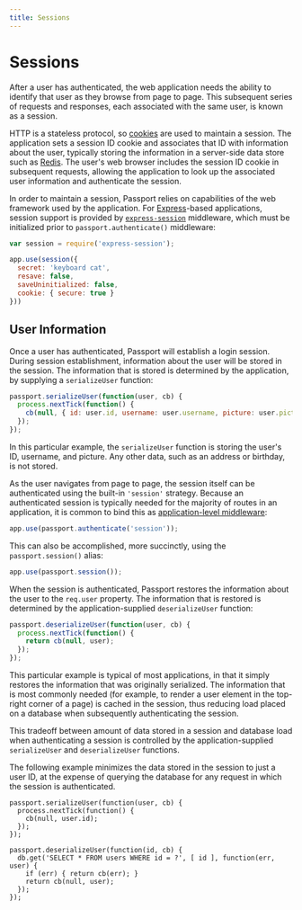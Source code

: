 ```yaml
---
title: Sessions
---
```


# Sessions

After a user has authenticated, the web application needs the ability to
identify that user as they browse from page to page.  This subsequent series of
requests and responses, each associated with the same user, is known as a
session.

HTTP is a stateless protocol, so [cookies](https://datatracker.ietf.org/doc/html/rfc6265)
are used to maintain a session.  The application sets a session ID cookie and
associates that ID with information about the user, typically storing the
information in a server-side data store such as [Redis](https://redis.io/).  The
user's web browser includes the session ID cookie in subsequent requests,
allowing the application to look up the associated user information and
authenticate the session.

In order to maintain a session, Passport relies on capabilities of the web
framework used by the application.  For [Express](https://expressjs.com/)-based
applications, session support is provided by [`express-session`](https://github.com/expressjs/session)
middleware, which must be initialized prior to `passport.authenticate()`
middleware:

```javascript
var session = require('express-session');

app.use(session({
  secret: 'keyboard cat',
  resave: false,
  saveUninitialized: false,
  cookie: { secure: true }
}))
```

## User Information

Once a user has authenticated, Passport will establish a login session.  During
session establishment, information about the user will be stored in the session.
The information that is stored is determined by the application, by supplying a
`serializeUser` function:

```javascript
passport.serializeUser(function(user, cb) {
  process.nextTick(function() {
    cb(null, { id: user.id, username: user.username, picture: user.picture });
  });
});
```

In this particular example, the `serializeUser` function is storing the user's
ID, username, and picture.  Any other data, such as an address or birthday,
is not stored.

As the user navigates from page to page, the session itself can be authenticated
using the built-in `'session'` strategy.  Because an authenticated session is
typically needed for the majority of routes in an application, it is common to
bind this as [application-level middleware](https://expressjs.com/en/guide/using-middleware.html#middleware.application):

```javascript
app.use(passport.authenticate('session'));
```

This can also be accomplished, more succinctly, using the `passport.session()`
alias:

```javascript
app.use(passport.session());
```

When the session is authenticated, Passport restores the information about the
user to the `req.user` property.  The information that is restored is determined
by the application-supplied `deserializeUser` function:

```javascript
passport.deserializeUser(function(user, cb) {
  process.nextTick(function() {
    return cb(null, user);
  });
});
```

This particular example is typical of most applications, in that it simply
restores the information that was originally serialized.  The information that
is most commonly needed (for example, to render a user element in the top-right
corner of a page) is cached in the session, thus reducing load placed on a
database when subsequently authenticating the session.

This tradeoff between amount of data stored in a session and database load when
authenticating a session is controlled by the application-supplied
`serializeUser` and `deserializeUser` functions.

The following example minimizes the data stored in the session to just a user
ID, at the expense of querying the database for any request in which the session
is authenticated.

```
passport.serializeUser(function(user, cb) {
  process.nextTick(function() {
    cb(null, user.id);
  });
});

passport.deserializeUser(function(id, cb) {
  db.get('SELECT * FROM users WHERE id = ?', [ id ], function(err, user) {
    if (err) { return cb(err); }
    return cb(null, user);
  });
});
```
